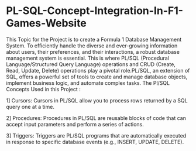 # PL-SQL-Concept-Integration-In-F1-Games-Website

This Topic for the Project is to create a Formula 1 Database Management System.
To efficiently handle the diverse and ever-growing information about users, their preferences, and their interactions, a robust database management system is essential. This is where PL/SQL (Procedural Language/Structured Query Language) operations and CRUD (Create, Read, Update, Delete) operations play a pivotal role.PL/SQL, an extension of SQL, offers a powerful set of tools to create and manage database objects, implement business logic, and automate complex tasks. 
The Pl/SQL Concepts Used in this Project : 

1] Cursors:
Cursors in PL/SQL allow you to process rows returned by a SQL query one at a time. 

2] Procedures:
Procedures in PL/SQL are reusable blocks of code that can accept input parameters and perform a series of actions.

3] Triggers:
Triggers are PL/SQL programs that are automatically executed in response to specific database events (e.g., INSERT, UPDATE, DELETE).




